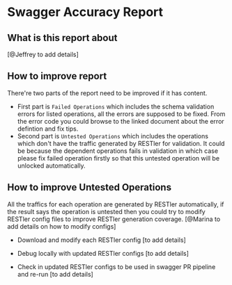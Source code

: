 # Swagger Accuracy Report
## What is this report about
[@Jeffrey to add details]

## How to improve report
There're two parts of the report need to be improved if it has content. 
* First part is `Failed Operations` which includes the schema validation errors for listed operations, all the errors are supposed to be fixed. From the error code you could browse to the linked document about the error defintion and fix tips.
* Second part is `Untested Operations` which includes the operations which don't have the traffic generated by RESTler for validation. It could be because the dependent operations fails in validation in which case please fix failed operation firstly so that this untested operation will be unlocked automatically.

## How to improve Untested Operations
All the traffics for each operation are generated by RESTler automatically, if the result says the operation is untested then you could try to modify RESTler config files to improve RESTler generation coverage.
[@Marina to add details on how to modify configs]

* Download and modify each RESTler config
[to add details]

* Debug locally with updated RESTler configs
[to add details]

* Check in updated RESTler configs to be used in swagger PR pipeline and re-run
[to add details]
